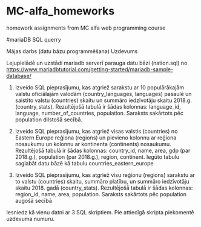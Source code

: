 # MC-alfa_homeworks
homework assignments from MC alfa web programming course

#mariaDB SQL querry

Mājas darbs (datu bāzu programmēšana) Uzdevums

Lejupielādē un uzstādi mariadb serverī parauga datu bāzi (nation.sql) no https://www.mariadbtutorial.com/getting-started/mariadb-sample-database/

1. Izveido SQL pieprasījumu, kas atgriež sarakstu ar 10 populārākajām valstu oficiālajām valodām (country_languages, languages) pasaulē un saistīto valstu (countries) skaitu un summāro iedzīvotāju skaitu 2018.g. (country_stats). Rezultējošā tabulā ir šādas kolonnas: language_id, language, number_of_countries, population. Saraksts sakārtots pēc population dilstošā secībā.

2. Izveido SQL pieprasījumu, kas atgriež visas valstis (countries) no Eastern Europe reģiona (regions) un pievieno kolonnu ar reģiona nosaukumu un kolonnu ar kontinenta (continents) nosaukumu. Rezultējošā tabulā ir šādas kolonnas: country_id, name, area, gdp (par 2018.g.), population (par 2018.g.), region, continent. Iegūto tabulu saglabāt datu bāzē kā tabulu countries_eastern_europe

3. Izveido SQL pieprasījumu, kas atgriež visu reģionu (regions) sarakstu ar to valstu (countries) skaitu, summāro platību, un summāro iedzīvotāju skaitu 2018. gadā (country_stats). Rezultējošā tabulā ir šādas kolonnas: region_id, name, area, population. Saraksts sakārtots pēc population augošā secībā

Iesniedz kā vienu datni ar 3 SQL skriptiem. Pie attiecīgā skripta piekomentē uzdevuma numuru.
